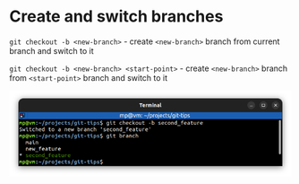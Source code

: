 # Create and switch branches

`git checkout -b <new-branch>` - create `<new-branch>` branch from current branch and switch to it

`git checkout -b <new-branch> <start-point>` - create `<new-branch>` branch from `<start-point>` branch and switch to it

![git-checkout-branch-create.png](images/git-checkout-branch-create.png)